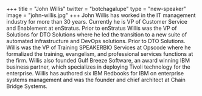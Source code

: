 +++
title = "John Willis"
twitter = "botchagalupe"
type = "new-speaker"
image = "john-willis.jpg"
+++
John Willis has worked in the IT management industry for more than 30 years. Currently he is VP of Customer Service and Enablement at enStratus. Prior to enStratus Willis was the VP of Solutions for DTO Solutions where he led the transition to a new suite of automated infrastructure and DevOps solutions. Prior to DTO Solutions. Willis was the VP of Training SPEAKERBIO Services at Opscode where he formalized the training, evangelism, and professional services functions at the firm. Willis also founded Gulf Breeze Software, an award winning IBM business partner, which specializes in deploying Tivoli technology for the enterprise. Willis has authored six IBM Redbooks for IBM on enterprise systems management and was the founder and chief architect at Chain Bridge Systems.